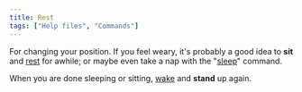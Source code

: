 ```yaml
---
title: Rest
tags: ["Help files", "Commands"]
---
```

For changing your position. If you feel weary, it's probably a good idea
to **sit** and [rest](rest "wikilink") for awhile; or maybe even take a
nap with the "[sleep](sleep "wikilink")" command.

When you are done sleeping or sitting, [wake](wake "wikilink") and
<b>stand</b> up again.
 